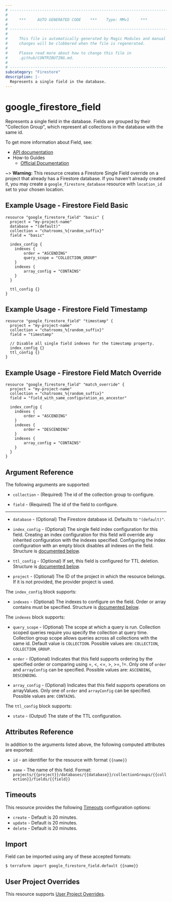 ```yaml
---
# ----------------------------------------------------------------------------
#
#     ***     AUTO GENERATED CODE    ***    Type: MMv1     ***
#
# ----------------------------------------------------------------------------
#
#     This file is automatically generated by Magic Modules and manual
#     changes will be clobbered when the file is regenerated.
#
#     Please read more about how to change this file in
#     .github/CONTRIBUTING.md.
#
# ----------------------------------------------------------------------------
subcategory: "Firestore"
description: |-
  Represents a single field in the database.
---
```


# google\_firestore\_field

Represents a single field in the database.
Fields are grouped by their "Collection Group", which represent all collections
in the database with the same id.


To get more information about Field, see:

* [API documentation](https://cloud.google.com/firestore/docs/reference/rest/v1/projects.databases.collectionGroups.fields)
* How-to Guides
    * [Official Documentation](https://cloud.google.com/firestore/docs/query-data/indexing)

~> **Warning:** This resource creates a Firestore Single Field override on a project that
 already has a Firestore database. If you haven't already created it, you may
create a `google_firestore_database` resource with `location_id` set to your
chosen location.

## Example Usage - Firestore Field Basic


```hcl
resource "google_firestore_field" "basic" {
  project = "my-project-name"
  database = "(default)"
  collection = "chatrooms_%{random_suffix}"
  field = "basic"

  index_config {
    indexes {
        order = "ASCENDING"
        query_scope = "COLLECTION_GROUP"
    }
    indexes {
        array_config = "CONTAINS"
    }
  }

  ttl_config {}
}
```
## Example Usage - Firestore Field Timestamp


```hcl
resource "google_firestore_field" "timestamp" {
  project = "my-project-name"
  collection = "chatrooms_%{random_suffix}"
  field = "timestamp"

  // Disable all single field indexes for the timestamp property.
  index_config {}
  ttl_config {}
}
```
## Example Usage - Firestore Field Match Override


```hcl
resource "google_firestore_field" "match_override" {
  project = "my-project-name"
  collection = "chatrooms_%{random_suffix}"
  field = "field_with_same_configuration_as_ancestor"

  index_config {
    indexes {
        order = "ASCENDING"
    }
    indexes {
        order = "DESCENDING"
    }
    indexes {
        array_config = "CONTAINS"
    }
  }
}
```

## Argument Reference

The following arguments are supported:


* `collection` -
  (Required)
  The id of the collection group to configure.

* `field` -
  (Required)
  The id of the field to configure.


- - -


* `database` -
  (Optional)
  The Firestore database id. Defaults to `"(default)"`.

* `index_config` -
  (Optional)
  The single field index configuration for this field.
  Creating an index configuration for this field will override any inherited configuration with the
  indexes specified. Configuring the index configuration with an empty block disables all indexes on
  the field.
  Structure is [documented below](#nested_index_config).

* `ttl_config` -
  (Optional)
  If set, this field is configured for TTL deletion.
  Structure is [documented below](#nested_ttl_config).

* `project` - (Optional) The ID of the project in which the resource belongs.
    If it is not provided, the provider project is used.


<a name="nested_index_config"></a>The `index_config` block supports:

* `indexes` -
  (Optional)
  The indexes to configure on the field. Order or array contains must be specified.
  Structure is [documented below](#nested_indexes).


<a name="nested_indexes"></a>The `indexes` block supports:

* `query_scope` -
  (Optional)
  The scope at which a query is run. Collection scoped queries require you specify
  the collection at query time. Collection group scope allows queries across all
  collections with the same id.
  Default value is `COLLECTION`.
  Possible values are: `COLLECTION`, `COLLECTION_GROUP`.

* `order` -
  (Optional)
  Indicates that this field supports ordering by the specified order or comparing using =, <, <=, >, >=, !=.
  Only one of `order` and `arrayConfig` can be specified.
  Possible values are: `ASCENDING`, `DESCENDING`.

* `array_config` -
  (Optional)
  Indicates that this field supports operations on arrayValues. Only one of `order` and `arrayConfig` can
  be specified.
  Possible values are: `CONTAINS`.

<a name="nested_ttl_config"></a>The `ttl_config` block supports:

* `state` -
  (Output)
  The state of the TTL configuration.

## Attributes Reference

In addition to the arguments listed above, the following computed attributes are exported:

* `id` - an identifier for the resource with format `{{name}}`

* `name` -
  The name of this field. Format:
  `projects/{{project}}/databases/{{database}}/collectionGroups/{{collection}}/fields/{{field}}`


## Timeouts

This resource provides the following
[Timeouts](https://developer.hashicorp.com/terraform/plugin/sdkv2/resources/retries-and-customizable-timeouts) configuration options:

- `create` - Default is 20 minutes.
- `update` - Default is 20 minutes.
- `delete` - Default is 20 minutes.

## Import


Field can be imported using any of these accepted formats:

```
$ terraform import google_firestore_field.default {{name}}
```

## User Project Overrides

This resource supports [User Project Overrides](https://registry.terraform.io/providers/hashicorp/google/latest/docs/guides/provider_reference#user_project_override).
